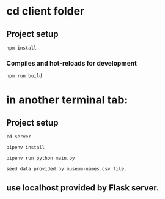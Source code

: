 # cd client folder

## Project setup

```
npm install
```

### Compiles and hot-reloads for development

```
npm run build
```

# in another terminal tab:

## Project setup

```
cd server

pipenv install

pipenv run python main.py

seed data provided by museum-names.csv file.
```

## use localhost provided by Flask server.
